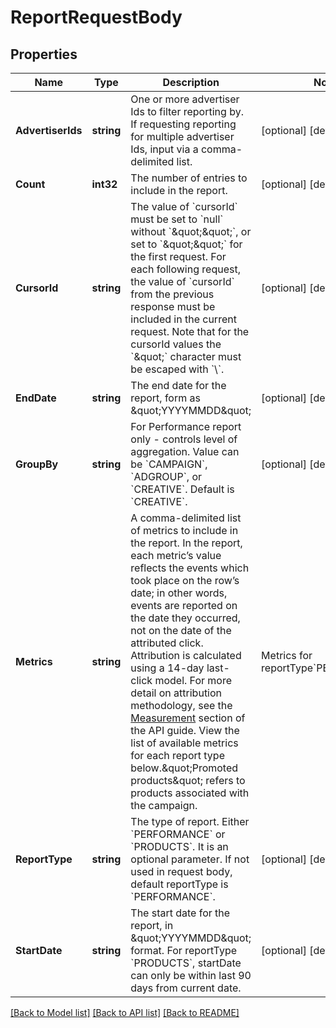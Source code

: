 # ReportRequestBody

## Properties
Name | Type | Description | Notes
------------ | ------------- | ------------- | -------------
**AdvertiserIds** | **string** | One or more advertiser Ids to filter reporting by. If requesting reporting for multiple advertiser Ids, input via a comma-delimited list. | [optional] [default to null]
**Count** | **int32** | The number of entries to include in the report. | [optional] [default to null]
**CursorId** | **string** | The value of &#x60;cursorId&#x60; must be set to &#x60;null&#x60; without &#x60;\&quot;\&quot;&#x60;, or set to &#x60;\&quot;\&quot;&#x60; for the first request. For each following request, the value of &#x60;cursorId&#x60; from the previous response must be included in the current request. Note that for the cursorId values the &#x60;\&quot;&#x60; character must be escaped with &#x60;\\&#x60;. | [optional] [default to null]
**EndDate** | **string** | The end date for the report, form as \&quot;YYYYMMDD\&quot; | [optional] [default to null]
**GroupBy** | **string** | For Performance report only - controls level of aggregation. Value can be &#x60;CAMPAIGN&#x60;, &#x60;ADGROUP&#x60;, or &#x60;CREATIVE&#x60;. Default is &#x60;CREATIVE&#x60;. | [optional] [default to null]
**Metrics** | **string** | A comma-delimited list of metrics to include in the report. In the report, each metric’s value reflects the events which took place on the row’s date; in other words, events are reported on the date they occurred, not on the date of the attributed click. Attribution is calculated using a 14-day last-click model. For more detail on attribution methodology, see the [Measurement](https://advertising.amazon.com/API/docs/en-us/amazon-attribution/how-to#measurement) section of the API guide. View the list of available metrics for each report type below.\&quot;Promoted products\&quot; refers to products associated with the campaign. |Metrics for reportType&#x60;PERFORMANCE&#x60;| |-------------------|  |Metric  |Description| |--------|-----------| |Click-throughs|Ad clicks.| |attributedDetailPageViewsClicks14d|Ad click-attributed detail page views for promoted product.| |attributedAddToCartClicks14d|Ad click-attributed add to carts for promoted products.| |attributedPurchases14d|Ad click-attributed purchases for promoted products.| |unitsSold14d|Ad click-attributed units sold for promoted products.| |attributedSales14d|Ad click-attributed sales for promoted products in local currency.| |attributedTotalDetailPageViewsClicks14d|Ad click-attributed detail page views  for promoted products plus brand halo products.| |attributedTotalAddToCartClicks14d|Ad click-attributed add to carts for promoted products plus brand halo products.| |attributedTotalPurchases14d|Ad click-attributed purchases for promoted products plus brand halo products.| |totalUnitsSold14d|Ad click-attributed units sold for promoted products plus brand halo products.| |totalAttributedSales14d|Ad click-attributed attributed sales for promoted products plus brand halo products.| |brb_bonus_amount|Estimated ad-attributed Brand Referral Bonus credit amount in local currency. Will be omitted from response if advertiser is not a BRB-enrolled seller or request does not include a ‘metrics’ list. Requests for this metric must groupBy ADGROUP or CAMPAIGN, or will result in an error 400. Please refer to &lt;https://sellercentral.amazon.com/gp/help/external/L9HPJ34VBFP76HX&gt; to learn more about BRB program.| |kindleEditionNormalizedPagesRead14d| Number of attributed Kindle edition pages read within 14 days of ad click.| |kindleEditionNormalizedPagesRoyalties14d|The estimated royalties of attributed estimated Kindle edition normalized pages within 14 days of ad click.|  |Metrics for reportType&#x60;PRODUCTS&#x60;| |-------------------|  |Metric  |Description| |--------|-----------| |attributedDetailPageViewsClicks14d|Ad click-attributed detail page views for promoted products.| |attributedAddToCartClicks14d|Ad click-attributed add to carts for promoted products.| |attributedPurchases14d|Ad click-attributed purchases for promoted products.| |unitsSold14d|Ad click-attributed units sold for promoted products.| |attributedSales14d|Ad click-attributed sales for promoted products in local currency.| |brandHaloDetailPageViewsClicks14d|Ad click-attributed detail page views for brand halo products.| |brandHaloAttributedAddToCartClicks14d|Ad click-attributed add to carts for brand halo products.| |brandHaloAttributedPurchases14d|Ad click-attributed purchases for brand halo products.| |brandHaloUnitsSold14d|Ad click-attributed units sold for brand halo products.| |brandHaloAttributedSales14d|Ad click-attributed attributed sales for brand halo products.| |attributedNewToBrandPurchases14d|Ad click-attributed new-to-brand purchases for promoted products. A purchase is new-to-brand when a shopper purchases a product from the brand for the first time in the past year.| |attributedNewToBrandUnitsSold14d|Ad click-attributed units sold in new-to-brand purchases for promoted products. A purchase is new-to-brand when a shopper purchases a product from the brand for the first time in the past year.| |attributedNewToBrandSales14d|Ad click-attributed sales of new-to-brand purchases for promoted products in local currency. A purchase is new-to-brand when a shopper purchases a product from the brand for the first time in the past year.| |brandHaloNewToBrandPurchases14d|Ad click-attributed new-to-brand purchases for brand halo products. A purchase is new-to-brand when a shopper purchases a product from the brand for the first time in the past year.| |brandHaloNewToBrandUnitsSold14d|Ad click-attributed units sold in new-to-brand purchases for brand halo products. A purchase is new-to-brand when a shopper purchases a product from the brand for the first time in the past year.| |brandHaloNewToBrandSales14d|Ad click-attributed sales of new-to-brand purchases for brand halo products in local currency. A purchase is new-to-brand when a shopper purchases a product from the brand for the first time in the past year.| |kindleEditionNormalizedPagesRead14d| The no of pages read attributed to ad click-throughs within 14 days.| |kindleEditionNormalizedPagesRoyalties14d|The estimated royalties of attributed estimated Kindle edition normalized pages within 14 days of ad click.| | [optional] [default to null]
**ReportType** | **string** | The type of report. Either &#x60;PERFORMANCE&#x60; or &#x60;PRODUCTS&#x60;. It is an optional parameter. If not used in request body, default reportType is &#x60;PERFORMANCE&#x60;. | [optional] [default to null]
**StartDate** | **string** | The start date for the report, in \&quot;YYYYMMDD\&quot; format. For reportType &#x60;PRODUCTS&#x60;, startDate can only be within last 90 days from current date. | [optional] [default to null]

[[Back to Model list]](../README.md#documentation-for-models) [[Back to API list]](../README.md#documentation-for-api-endpoints) [[Back to README]](../README.md)

